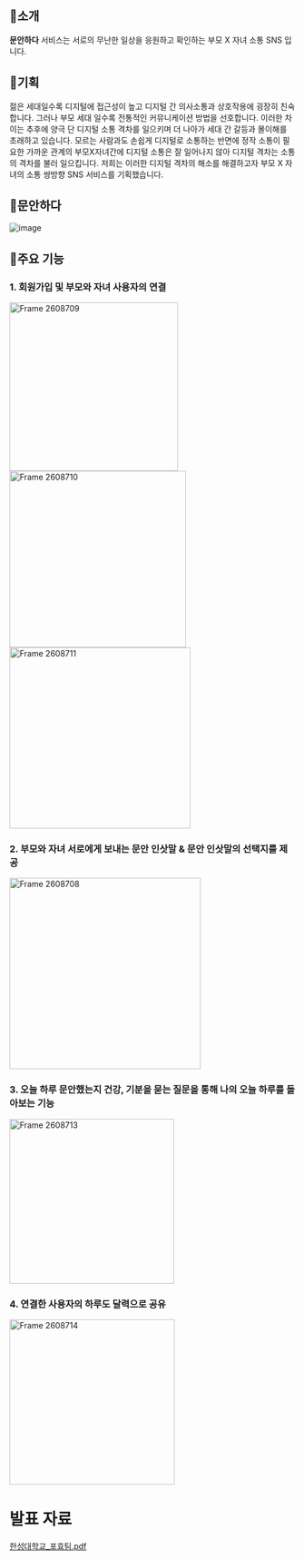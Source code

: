 ## 🙌소개


**문안하다** 서비스는 서로의 무난한 일상을 응원하고 확인하는 부모 X 자녀 소통 SNS 입니다. 

## 💭기획
젊은 세대일수록 디지털에 접근성이 높고 디지털 간 의사소통과 상호작용에 굉장히 친숙합니다. 그러나 부모 세대 일수록 전통적인 커뮤니케이션 방법을 선호합니다. 이러한 차이는 추후에 양극 단 디지털 소통 격차를 일으키며 더 나아가 세대 간 갈등과 몰이해를 초래하고 있습니다. 모르는 사람과도 손쉽게 디지털로 소통하는 반면에 정작 소통이 필요한 가까운 관계의 부모X자녀간에 디지털 소통은 잘 일어나지 않아 디지털 격차는 소통의 격차를 불러 일으킵니다. 저희는 이러한 디지털 격차의 해소를 해결하고자 부모 X 자녀의 소통 쌍방향 SNS 서비스를 기획했습니다.

## 🤝문안하다
![image](https://github.com/Munanhada/.github/assets/100428958/8e6d8909-09f2-4a1a-a17d-d734813ae014)

## 💪주요 기능
### 1. 회원가입 및 부모와 자녀 사용자의 연결  
<img width="297" alt="Frame 2608709" src="https://github.com/Munanhada/.github/assets/100428958/851e6daf-d3e9-4549-ba9e-8f8646135107">
<img width="311" alt="Frame 2608710" src="https://github.com/Munanhada/.github/assets/100428958/30c140ca-6acf-40b8-8faa-93911cfd3714">
<img width="319" alt="Frame 2608711" src="https://github.com/Munanhada/.github/assets/100428958/df9762c3-3b10-4c62-bf56-4e69c3041b44">

### 2. 부모와 자녀 서로에게 보내는 문안 인삿말 & 문안 인삿말의 선택지를 제공
<img width="337" alt="Frame 2608708" src="https://github.com/Munanhada/.github/assets/100428958/fe1c6b93-cd7d-46de-a0b2-9ac4670429ab">

### 3. 오늘 하루 문안했는지 건강, 기분을 묻는 질문을 통해 나의 오늘 하루를 돌아보는 기능
<img width="290" alt="Frame 2608713" src="https://github.com/Munanhada/.github/assets/100428958/6f0f65df-c880-4c12-a820-3782cb8fee44">  

### 4. 연결한 사용자의 하루도 달력으로 공유
<img width="291" alt="Frame 2608714" src="https://github.com/Munanhada/.github/assets/100428958/4fbed4e4-b2a4-4b40-a050-157f2c75b407">




# 발표 자료
[한성대학교_포효팀.pdf](https://github.com/Munanhada/.github/files/12564350/_.pdf)

